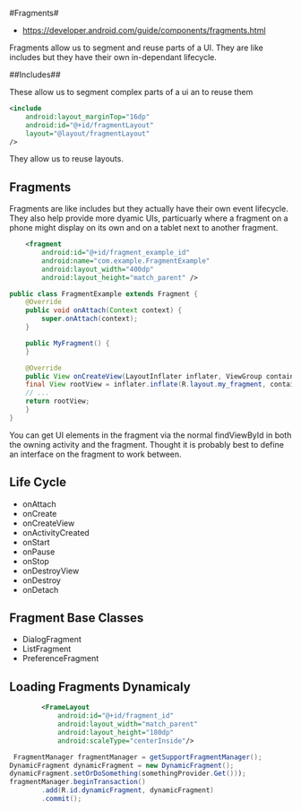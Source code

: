 #Fragments#

- https://developer.android.com/guide/components/fragments.html

Fragments allow us to segment and reuse parts of a UI. They are like includes but they have their own in-dependant lifecycle.


##Includes##

These allow us to segment complex parts of a ui an to reuse them

```xml
<include
    android:layout_marginTop="16dp"
    android:id="@+id/fragmentLayout"
    layout="@layout/fragmentLayout"
/>
```

They allow us to reuse layouts.

## Fragments ##

Fragments are like includes but they actually have their own event lifecycle. They also help provide more dyamic UIs, particuarly where a fragment on a phone might display on its own and on a tablet next to another fragment.

```xml
    <fragment
        android:id="@+id/fragment_example_id"
        android:name="com.example.FragmentExample"
        android:layout_width="400dp"
        android:layout_height="match_parent" />
```

```java
public class FragmentExample extends Fragment {
    @Override
    public void onAttach(Context context) {
        super.onAttach(context);
    }

    public MyFragment() {
    }

    @Override
    public View onCreateView(LayoutInflater inflater, ViewGroup container, Bundle savedInstanceState) {
	final View rootView = inflater.inflate(R.layout.my_fragment, container, false);
	// ...
	return rootView;
    }
}
```
You can get UI elements in the fragment via the normal findViewById in both the owning activity and the fragment. Thought it is probably best to define an interface on the fragment to work between.

## Life Cycle ##

- onAttach
- onCreate
- onCreateView
- onActivityCreated
- onStart
- onPause
- onStop
- onDestroyView
- onDestroy
- onDetach

## Fragment Base Classes ##

- DialogFragment
- ListFragment
- PreferenceFragment

## Loading Fragments Dynamicaly ##

```xml
        <FrameLayout
            android:id="@+id/fragment_id"
            android:layout_width="match_parent"
            android:layout_height="180dp"
            android:scaleType="centerInside"/>
```


```java
 FragmentManager fragmentManager = getSupportFragmentManager();
DynamicFragment dynamicFragment = new DynamicFragment();
dynamicFragment.setOrDoSomething(somethingProvider.Get()));
fragmentManager.beginTransaction()
        .add(R.id.dynamicFragment, dynamicFragment)
        .commit();
```
